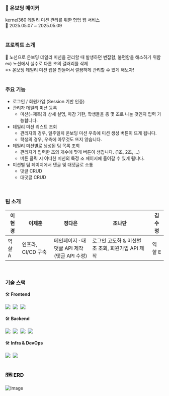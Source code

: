 ### 📝 온보딩 메이커
kernel360 데일리 미션 관리를 위한 협업 웹 서비스 <br/>
📆 2025.05.07 ~ 2025.05.09
<br/>
<br/>
### 프로젝트 소개
😤 노션으로 온보딩 데일리 미션을 관리할 때 발생하던 번잡함, 불편함을 해소하기 위함 <br/>
ex) 노션에서 실수로 다른 조의 갤러리를 삭제 <br/>
=> 온보딩 데일리 미션 웹을 만들어서 깔끔하게 관리할 수 있게 해보자!
<br/>
<br/>
### 주요 기능
- 로그인 / 회원가입 (Session 기반 인증)
- 관리자 데일리 미션 등록
  - 미션(=제목)과 상세 설명, 마감 기한, 학생들을 총 몇 조로 나눌 것인지 입력 가능합니다.
- 데일리 미션 리스트 조회
  - 관리자의 경우, 일주일치 온보딩 미션 우측에 미션 생성 버튼이 뜨게 됩니다.
  - 학생의 경우, 우측에 아무것도 뜨지 않습니다.
- 데일리 미션별로 생성된 팀 목록 조회
    - 관리자가 입력한 조의 개수에 맞게 버튼이 생깁니다. (1조, 2조, …)
    - 버튼 클릭 시 어떠한 미션의 특정 조 페이지에 들어갈 수 있게 됩니다.
- 미션별 팀 페이지에서 댓글 및 대댓글로 소통
    - 댓글 CRUD
    - 대댓글 CRUD

<br/>

### 팀 소개
| 이현경 | 이제훈 | 정다은 | 조나단 | 김수정 |
|--------|--------|--------|--------|--------|
| 역할 A | 인프라, CI/CD 구축 | 메인페이지 &middot; 대댓글 API 제작 <br> (댓글 API 수정) | 로그인 고도화 & 미션별 조 조회, 회원가입 API 제작 | 역할 E |
<br/>

### 기술 스택
🛠️ **Frontend**<br/>
<br/>
<img src="https://img.shields.io/badge/Typescript-3178C6?style=flat-square&logo=Typescript&logoColor=white"/>&nbsp;&nbsp;<img src="https://img.shields.io/badge/React-61DAFB?style=flat-square&logo=React&logoColor=black"/>&nbsp;&nbsp;<img src="https://img.shields.io/badge/Vercel-000000?style=flat-square&logo=Vercel&logoColor=white"/>
<br/>
<br/>
🛠️ **Backend**<br/>
<br/>
<img src="https://img.shields.io/badge/java-007396?style=for-the-badge&logo=OpenJDK&logoColor=white">&nbsp;&nbsp;<img src="https://img.shields.io/badge/springboot-6DB33F?style=for-the-badge&logo=springboot&logoColor=white">&nbsp;&nbsp;<img src="https://img.shields.io/badge/MySQL-4479A1?style=for-the-badge&logo=MySQL&logoColor=white">&nbsp;&nbsp;<img src="https://img.shields.io/badge/Amazon%20S3-569A31?style=for-the-badge&logo=Amazon%20S3&logoColor=white">&nbsp;&nbsp;
<br/>
<br/>
🛠️ **Infra & DevOps**<br/>
<br/>
<img src="https://img.shields.io/badge/docker-%230db7ed.svg?style=for-the-badge&logo=docker&logoColor=white">&nbsp;&nbsp;<img src="https://img.shields.io/badge/Amazon%20EC2-FF9900?style=for-the-badge&logo=Amazon%20EC2&logoColor=white">
<br/>
<br/>
### 🗺 ERD
![Image](https://github.com/user-attachments/assets/abd097bc-24ad-4734-b1be-f2c7dea745ce)
<br/>
<br/>
